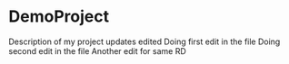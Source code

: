 # DemoProject
 Description of my project updates edited
 Doing first edit in the file
 Doing second edit in the file
 Another edit for same RD

